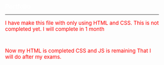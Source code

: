 <head>
  <style>
    h1 {
      background-color:🍊;
      color:white;
      font-size:20px;
      }
    p {
      color:red;
      font-size:17px;
      }
    hr {
      color:red;
      }
  </style>
</head>
<body>
<h1>Portfolio</h1>
<hr>
<p>I have make this file with only using HTML and CSS. This is not completed yet. I will complete in 1 month</p>
<br>
<p>Now my HTML is completed CSS and JS is remaining That I will do after my exams.</p>
</body>
